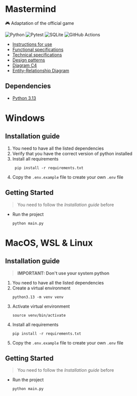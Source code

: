 # Mastermind

🎮 Adaptation of the official game

![Python](https://img.shields.io/badge/python-3670A0?style=for-the-badge&logo=python&logoColor=ffdd54)
![Pytest](https://img.shields.io/badge/pytest-%23ffffff.svg?style=for-the-badge&logo=pytest&logoColor=2f9fe3)
![SQLite](https://img.shields.io/badge/sqlite-%2307405e.svg?style=for-the-badge&logo=sqlite&logoColor=white)
![GitHub Actions](https://img.shields.io/badge/github%20actions-%232671E5.svg?style=for-the-badge&logo=githubactions&logoColor=white)

* [Instructions for use](docs/instructions-for-use.md)
* [Functional specifications](docs/functional-specifications.md)
* [Technical specifications](docs/technical-specifications.md)
* [Design patterns](docs/design-patterns.md)
* [Diagram C4](docs/diagram-c4.md)
* [Entity-Relationship Diagram](docs/diagrams/erd.dbml)

## Dependencies

- [Python 3.13](https://www.python.org/)

# Windows

## Installation guide

1. You need to have all the listed dependencies
2. Verify that you have the correct version of python installed
3. Install all requirements
   ```shell
    pip install -r requirements.txt
    ```
4. Copy the `.env.example` file to create your own `.env` file

## Getting Started

> You need to follow the _Installation guide_ before

* Run the project
    ```shell
    python main.py
    ```

# MacOS, WSL & Linux

## Installation guide

> **IMPORTANT: Don't use your system python**

1. You need to have all the listed dependencies
2. Create a virtual environment
    ```shell
    python3.13 -m venv venv
    ```
3. Activate virtual environment
    ```shell
    source venv/bin/activate
    ```
4. Install all requirements
    ```shell
    pip install -r requirements.txt
    ```
5. Copy the `.env.example` file to create your own `.env` file

## Getting Started

> You need to follow the _Installation guide_ before

* Run the project
   ```shell
   python main.py
   ```

[//]: # (PROCEDURE2)
